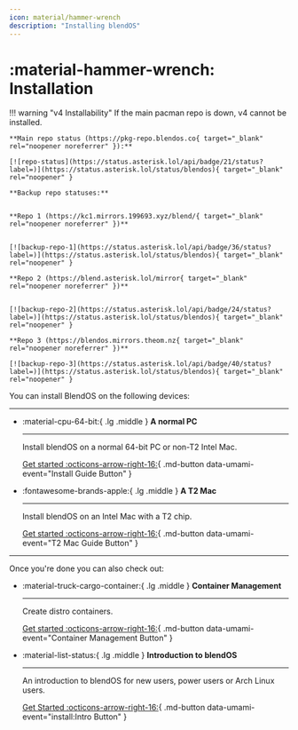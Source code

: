 ```yaml
---
icon: material/hammer-wrench
description: "Installing blendOS"
---
```


# :material-hammer-wrench: Installation

!!! warning "v4 Installability"
    If the main pacman repo is down, v4 cannot be installed.

    **Main repo status (https://pkg-repo.blendos.co{ target="_blank" rel="noopener noreferrer" }):**
    
    [![repo-status](https://status.asterisk.lol/api/badge/21/status?label=)](https://status.asterisk.lol/status/blendos){ target="_blank" rel="noopener" }

    **Backup repo statuses:**


    **Repo 1 (https://kc1.mirrors.199693.xyz/blend/{ target="_blank" rel="noopener noreferrer" })**
    

    [![backup-repo-1](https://status.asterisk.lol/api/badge/36/status?label=)](https://status.asterisk.lol/status/blendos){ target="_blank" rel="noopener" }
    
    **Repo 2 (https://blend.asterisk.lol/mirror{ target="_blank" rel="noopener noreferrer" })**
    

    [![backup-repo-2](https://status.asterisk.lol/api/badge/24/status?label=)](https://status.asterisk.lol/status/blendos){ target="_blank" rel="noopener" }

    **Repo 3 (https://blendos.mirrors.theom.nz{ target="_blank" rel="noopener noreferrer" })**

    [![backup-repo-3](https://status.asterisk.lol/api/badge/40/status?label=)](https://status.asterisk.lol/status/blendos){ target="_blank" rel="noopener" }


You can install BlendOS on the following devices:

-------

<div class="grid cards" markdown> 

-   :material-cpu-64-bit:{ .lg .middle } __A normal PC__

    ---

    Install blendOS on a normal 64-bit PC or non-T2 Intel Mac.

    [Get started :octicons-arrow-right-16:](normal-pc.md){ .md-button data-umami-event="Install Guide Button" }

-   :fontawesome-brands-apple:{ .lg .middle } __A T2 Mac__

    ---

    Install blendOS on an Intel Mac with a T2 chip.

    [Get started :octicons-arrow-right-16:](t2.md){ .md-button data-umami-event="T2 Mac Guide Button" }


</div>

--------

Once you're done you can also check out:

<div class="grid cards" markdown> 

-   :material-truck-cargo-container:{ .lg .middle } __Container Management__

    ---

    Create distro containers.

    [Get started :octicons-arrow-right-16:](post-install/container-guide.md){ .md-button data-umami-event="Container Management Button" }

-   :material-list-status:{ .lg .middle } __Introduction to blendOS__
    
    ---
    
    An introduction to blendOS for new users, power users or Arch Linux users.

    [Get Started :octicons-arrow-right-16:](post-install/intro.md){ .md-button data-umami-event="install:Intro Button" }
</div>
